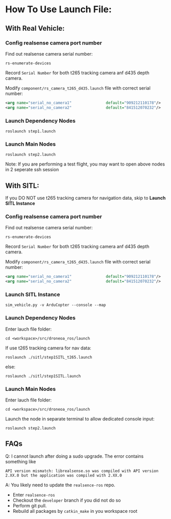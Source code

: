 # How To Use Launch File:

## With Real Vehicle:

### Config realsense camera port number
Find out realsense camera serial number:
```shell
rs-enumerate-devices
```
Record ``Serial Number`` for both t265 tracking camera anf d435 depth camera.

Modify ``component/rs_camera_t265_d435.launch`` file with correct serial number:
```xml
<arg name="serial_no_camera1"    			default="909212110178"/> 			<!-- Note: Replace with actual serial number -->
<arg name="serial_no_camera2"    			default="841512070232"/> 			<!-- Note: Replace with actual serial number -->
```
### Launch Dependency Nodes
```shell
roslaunch step1.launch
```
### Launch Main Nodes
```shell
roslaunch step2.launch
```

Note: If you are performing a test flight, you may want to open above nodes in 2 seperate ssh session


## With SITL:
If you DO NOT use t265 tracking camera for navigation data, skip to **Launch SITL Instance**

### Config realsense camera port number
Find out realsense camera serial number:
```shell
rs-enumerate-devices
```
Record ``Serial Number`` for both t265 tracking camera anf d435 depth camera.

Modify ``component/rs_camera_t265_d435.launch`` file with correct serial number:
```xml
<arg name="serial_no_camera1"    			default="909212110178"/> 			<!-- Note: Replace with actual serial number -->
<arg name="serial_no_camera2"    			default="841512070232"/> 			<!-- Note: Replace with actual serial number -->
```
### Launch SITL Instance
```shell
sim_vehicle.py -v ArduCopter --console --map
```
### Launch Dependency Nodes
Enter lauch file folder:
```shell
cd <workspace>/src/droneoa_ros/launch
```
If use t265 tracking camera for nav data:
```shell
roslaunch ./sitl/step1SITL_t265.launch
```
else:
```shell
roslaunch ./sitl/step1SITL.launch
```
### Launch Main Nodes
Enter lauch file folder:
```shell
cd <workspace>/src/droneoa_ros/launch
```
Launch the node in separate terminal to allow dedicated console input:
```shell
roslaunch step2.launch
```

## FAQs

Q: I cannot launch after doing a sudo upgrade. The error contains something like 
```shell
API version mismatch: librealsense.so was compiled with API version 2.XX.0 but the application was compiled with 2.XX.0
```
A: You likely need to update the ``realsence-ros`` repo.
* Enter ``realsence-ros``
* Checkout the ``developer`` branch if you did not do so
* Perform git pull.
* Rebuild all packages by ``catkin_make`` in you workspace root
